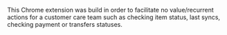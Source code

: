This Chrome extension was build in order to facilitate no value/recurrent actions for a customer care team such as checking item status, last syncs, checking payment or transfers statuses.